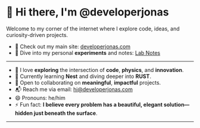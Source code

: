 # 👋 Hi there, I'm @developerjonas

Welcome to my corner of the internet where I explore code, ideas, and curiosity-driven projects.

- 🔗 Check out my main site: [developerjonas.com](https://developerjonas.com)
- 🧪 Dive into my personal **experiments** and notes: [Lab Notes](https://labnotes.developerjonas.com) 

---

- 👀 I love **exploring** the intersection of **code**, **physics**, and **innovation**.
- 🌱 Currently learning **Nest** and diving deeper into **RUST**.
- 🤝 Open to collaborating on **meaningful**, **impactful** projects.
- 📬 Reach me via email: [hi@developerjonas.com](mailto:hi+github@developerjonas.com) 
- 😄 Pronouns: he/him
- ⚡ Fun fact: **I believe every problem has a beautiful, elegant solution—hidden just beneath the surface**.

---
